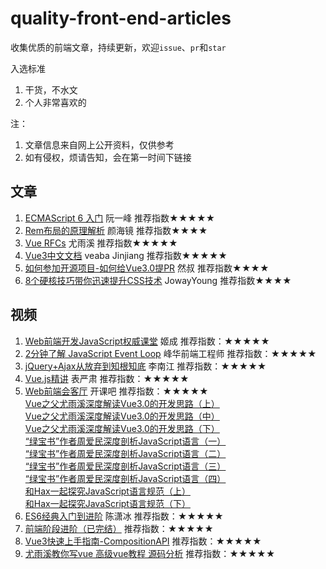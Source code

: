 # quality-front-end-articles
收集优质的前端文章，持续更新，欢迎`issue`、`pr`和`star`

入选标准
1. 干货，不水文
2. 个人非常喜欢的

注：
1. 文章信息来自网上公开资料，仅供参考
2. 如有侵权，烦请告知，会在第一时间下链接

## 文章
1. [ECMAScript 6 入门](https://es6.ruanyifeng.com)   阮一峰  推荐指数★★★★★
2. [Rem布局的原理解析](https://yanhaijing.com/css/2017/09/29/principle-of-rem-layout/)   颜海镜  推荐指数★★★★ 
3. [Vue RFCs](https://github.com/vuejs/rfcs)   尤雨溪  推荐指数★★★★★
4. [Vue3中文文档](https://www.vue3js.cn/docs/zh/guide/introduction.html)   veaba Jinjiang  推荐指数★★★★★  
5. [如何参加开源项目-如何给Vue3.0提PR](https://juejin.cn/post/6844904191744278542)   然叔  推荐指数★★★★  
6. [8个硬核技巧带你迅速提升CSS技术](https://juejin.cn/post/6908879198933221383)   JowayYoung  推荐指数★★★★  
## 视频
1. [Web前端开发JavaScript权威课堂](https://ke.qq.com/course/231577?taid=2841395744442521)  姬成  推荐指数：★★★★★
2. [2分钟了解 JavaScript Event Loop](https://www.bilibili.com/video/BV1kf4y1U7Ln?from=search&seid=2734638953578049157)  峰华前端工程师  推荐指数：★★★★★
3. [jQuery+Ajax从放弃到知根知底](https://www.bilibili.com/video/BV17W41137jn?from=search&seid=14022360126928211379)  李南江  推荐指数：★★★★★
4. [Vue.js精讲](https://www.bilibili.com/video/BV17x411J73h)  表严肃  推荐指数：★★★★★
5. [Web前端会客厅](https://space.bilibili.com/476967789/channel/detail?cid=136330)  开课吧  推荐指数：★★★★★<br>
[Vue之父尤雨溪深度解读Vue3.0的开发思路（上）](https://www.bilibili.com/video/BV1qC4y18721)<br>
[Vue之父尤雨溪深度解读Vue3.0的开发思路（中）](https://www.bilibili.com/video/BV1yK4y1s7Xh)<br>
[Vue之父尤雨溪深度解读Vue3.0的开发思路（下）](https://www.bilibili.com/video/BV1ai4y137pg)<br>
[“绿宝书”作者周爱民深度剖析JavaScript语言（一）](https://www.bilibili.com/video/BV1M5411a7GK)<br>
[“绿宝书”作者周爱民深度剖析JavaScript语言（二）](https://www.bilibili.com/video/BV1MK4y1v7a2)<br>
[“绿宝书”作者周爱民深度剖析JavaScript语言（三）](https://www.bilibili.com/video/BV16k4y117hE)<br>
[“绿宝书”作者周爱民深度剖析JavaScript语言（四）](https://www.bilibili.com/video/BV1sC4y187GW)<br>
[和Hax一起探究JavaScript语言规范（上）](https://www.bilibili.com/video/BV1xT4y1L7ui)<br>
[和Hax一起探究JavaScript语言规范（下）](https://www.bilibili.com/video/BV145411b7ok)
6. [ES6经典入门到进阶](https://ke.qq.com/course/421133?taid=3532215464389901)  陈潇冰  推荐指数：★★★★★
7. [前端阶段进阶（已完结）](https://www.bilibili.com/video/BV1oZ4y1V7tx)  推荐指数：★★★★★
8. [Vue3快速上手指南-CompositionAPI](https://space.bilibili.com/389008815?spm_id_from=333.788.b_765f7570696e666f.2)  推荐指数：★★★★★
9. [尤雨溪教你写vue 高级vue教程 源码分析](https://www.bilibili.com/video/BV1d4411v7UX?p=1)  推荐指数：★★★★★

